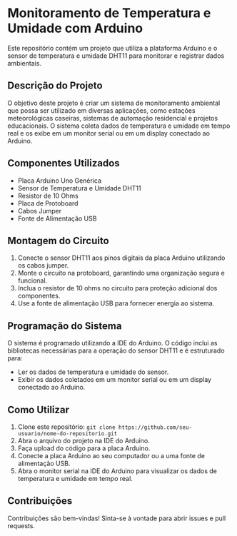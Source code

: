 # Monitoramento de Temperatura e Umidade com Arduino

Este repositório contém um projeto que utiliza a plataforma Arduino e o sensor de temperatura e umidade DHT11 para monitorar e registrar dados ambientais.

## Descrição do Projeto

O objetivo deste projeto é criar um sistema de monitoramento ambiental que possa ser utilizado em diversas aplicações, como estações meteorológicas caseiras, sistemas de automação residencial e projetos educacionais. O sistema coleta dados de temperatura e umidade em tempo real e os exibe em um monitor serial ou em um display conectado ao Arduino.

## Componentes Utilizados

- Placa Arduino Uno Genérica
- Sensor de Temperatura e Umidade DHT11
- Resistor de 10 Ohms
- Placa de Protoboard
- Cabos Jumper
- Fonte de Alimentação USB

## Montagem do Circuito

1. Conecte o sensor DHT11 aos pinos digitais da placa Arduino utilizando os cabos jumper.
2. Monte o circuito na protoboard, garantindo uma organização segura e funcional.
3. Inclua o resistor de 10 ohms no circuito para proteção adicional dos componentes.
4. Use a fonte de alimentação USB para fornecer energia ao sistema.

## Programação do Sistema

O sistema é programado utilizando a IDE do Arduino. O código inclui as bibliotecas necessárias para a operação do sensor DHT11 e é estruturado para:

- Ler os dados de temperatura e umidade do sensor.
- Exibir os dados coletados em um monitor serial ou em um display conectado ao Arduino.

## Como Utilizar

1. Clone este repositório: `git clone https://github.com/seu-usuario/nome-do-repositorio.git`
2. Abra o arquivo do projeto na IDE do Arduino.
3. Faça upload do código para a placa Arduino.
4. Conecte a placa Arduino ao seu computador ou a uma fonte de alimentação USB.
5. Abra o monitor serial na IDE do Arduino para visualizar os dados de temperatura e umidade em tempo real.

## Contribuições

Contribuições são bem-vindas! Sinta-se à vontade para abrir issues e pull requests.

